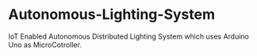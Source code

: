 # Autonomous-Lighting-System
IoT Enabled Autonomous Distributed Lighting System which uses Arduino Uno as MicroCotroller.
